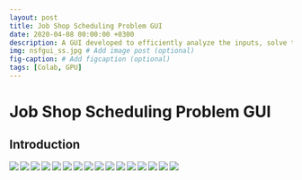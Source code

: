 ```yaml
---
layout: post
title: Job Shop Scheduling Problem GUI
date: 2020-04-08 00:00:00 +0300
description: A GUI developed to efficiently analyze the inputs, solve the problem and also provide a detailed analysis of the solution without requiring any in-depth knowledge of the solution procedure or optimization solvers.
img: nsfgui_ss.jpg # Add image post (optional)
fig-caption: # Add figcaption (optional)
tags: [Colab, GPU]
---
```




# Job Shop Scheduling Problem GUI
## Introduction
<img align="left" src="{{site.baseurl}}/assets/img/jssp1.jpg">
<img align="left" src="{{site.baseurl}}/assets/img/jssp2.png">
<img align="left" src="{{site.baseurl}}/assets/img/jssp3.jpg">
<img align="left" src="{{site.baseurl}}/assets/img/jssp4.jpg">
<img align="left" src="{{site.baseurl}}/assets/img/jssp5.jpg">
<img align="left" src="{{site.baseurl}}/assets/img/jssp6.jpg">
<img align="left" src="{{site.baseurl}}/assets/img/jssp7.jpg">
<img align="left" src="{{site.baseurl}}/assets/img/jssp8.jpg">
<img align="left" src="{{site.baseurl}}/assets/img/jssp9.jpg">
<img align="left" src="{{site.baseurl}}/assets/img/jssp10.jpg">
<img align="left" src="{{site.baseurl}}/assets/img/jssp11.jpg">
<img align="left" src="{{site.baseurl}}/assets/img/jssp12.jpg">
<img align="left" src="{{site.baseurl}}/assets/img/jssp13.jpg">
<img align="left" src="{{site.baseurl}}/assets/img/jssp14.jpg">
<img align="left" src="{{site.baseurl}}/assets/img/jssp15.jpg">
<img align="left" src="{{site.baseurl}}/assets/img/jssp16.jpg">

